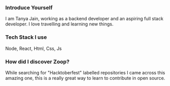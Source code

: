 ### Introduce Yourself

I am Tanya Jain, working as a backend developer and an aspiring full stack developer. I love travelling and learning new things.

### Tech Stack I use

Node, React, Html, Css, Js

### How did I discover Zoop?

While searching for "Hacktoberfest" labelled repositories I came across this amazing one, this is a really great way to learn to contribute in open source.
